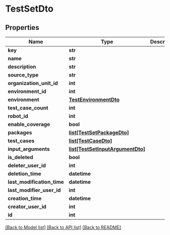 # TestSetDto

## Properties
Name | Type | Description | Notes
------------ | ------------- | ------------- | -------------
**key** | **str** |  | [optional] 
**name** | **str** |  | 
**description** | **str** |  | [optional] 
**source_type** | **str** |  | [optional] 
**organization_unit_id** | **int** |  | [optional] 
**environment_id** | **int** |  | [optional] 
**environment** | [**TestEnvironmentDto**](TestEnvironmentDto.md) |  | [optional] 
**test_case_count** | **int** |  | [optional] 
**robot_id** | **int** |  | [optional] 
**enable_coverage** | **bool** |  | [optional] 
**packages** | [**list[TestSetPackageDto]**](TestSetPackageDto.md) |  | 
**test_cases** | [**list[TestCaseDto]**](TestCaseDto.md) |  | 
**input_arguments** | [**list[TestSetInputArgumentDto]**](TestSetInputArgumentDto.md) |  | [optional] 
**is_deleted** | **bool** |  | [optional] 
**deleter_user_id** | **int** |  | [optional] 
**deletion_time** | **datetime** |  | [optional] 
**last_modification_time** | **datetime** |  | [optional] 
**last_modifier_user_id** | **int** |  | [optional] 
**creation_time** | **datetime** |  | [optional] 
**creator_user_id** | **int** |  | [optional] 
**id** | **int** |  | [optional] 

[[Back to Model list]](../README.md#documentation-for-models) [[Back to API list]](../README.md#documentation-for-api-endpoints) [[Back to README]](../README.md)


